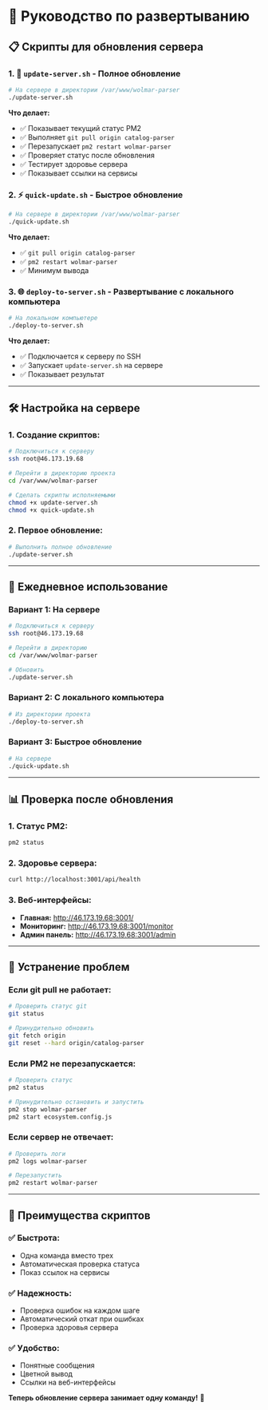 # 🚀 Руководство по развертыванию

## 📋 **Скрипты для обновления сервера**

### **1. 🔄 `update-server.sh` - Полное обновление**
```bash
# На сервере в директории /var/www/wolmar-parser
./update-server.sh
```

**Что делает:**
- ✅ Показывает текущий статус PM2
- ✅ Выполняет `git pull origin catalog-parser`
- ✅ Перезапускает `pm2 restart wolmar-parser`
- ✅ Проверяет статус после обновления
- ✅ Тестирует здоровье сервера
- ✅ Показывает ссылки на сервисы

### **2. ⚡ `quick-update.sh` - Быстрое обновление**
```bash
# На сервере в директории /var/www/wolmar-parser
./quick-update.sh
```

**Что делает:**
- ✅ `git pull origin catalog-parser`
- ✅ `pm2 restart wolmar-parser`
- ✅ Минимум вывода

### **3. 🌐 `deploy-to-server.sh` - Развертывание с локального компьютера**
```bash
# На локальном компьютере
./deploy-to-server.sh
```

**Что делает:**
- ✅ Подключается к серверу по SSH
- ✅ Запускает `update-server.sh` на сервере
- ✅ Показывает результат

---

## 🛠️ **Настройка на сервере**

### **1. Создание скриптов:**
```bash
# Подключиться к серверу
ssh root@46.173.19.68

# Перейти в директорию проекта
cd /var/www/wolmar-parser

# Сделать скрипты исполняемыми
chmod +x update-server.sh
chmod +x quick-update.sh
```

### **2. Первое обновление:**
```bash
# Выполнить полное обновление
./update-server.sh
```

---

## 🎯 **Ежедневное использование**

### **Вариант 1: На сервере**
```bash
# Подключиться к серверу
ssh root@46.173.19.68

# Перейти в директорию
cd /var/www/wolmar-parser

# Обновить
./update-server.sh
```

### **Вариант 2: С локального компьютера**
```bash
# Из директории проекта
./deploy-to-server.sh
```

### **Вариант 3: Быстрое обновление**
```bash
# На сервере
./quick-update.sh
```

---

## 📊 **Проверка после обновления**

### **1. Статус PM2:**
```bash
pm2 status
```

### **2. Здоровье сервера:**
```bash
curl http://localhost:3001/api/health
```

### **3. Веб-интерфейсы:**
- **Главная:** http://46.173.19.68:3001/
- **Мониторинг:** http://46.173.19.68:3001/monitor
- **Админ панель:** http://46.173.19.68:3001/admin

---

## 🔧 **Устранение проблем**

### **Если git pull не работает:**
```bash
# Проверить статус git
git status

# Принудительно обновить
git fetch origin
git reset --hard origin/catalog-parser
```

### **Если PM2 не перезапускается:**
```bash
# Проверить статус
pm2 status

# Принудительно остановить и запустить
pm2 stop wolmar-parser
pm2 start ecosystem.config.js
```

### **Если сервер не отвечает:**
```bash
# Проверить логи
pm2 logs wolmar-parser

# Перезапустить
pm2 restart wolmar-parser
```

---

## 🎉 **Преимущества скриптов**

### **✅ Быстрота:**
- Одна команда вместо трех
- Автоматическая проверка статуса
- Показ ссылок на сервисы

### **✅ Надежность:**
- Проверка ошибок на каждом шаге
- Автоматический откат при ошибках
- Проверка здоровья сервера

### **✅ Удобство:**
- Понятные сообщения
- Цветной вывод
- Ссылки на веб-интерфейсы

**Теперь обновление сервера занимает одну команду!** 🚀
